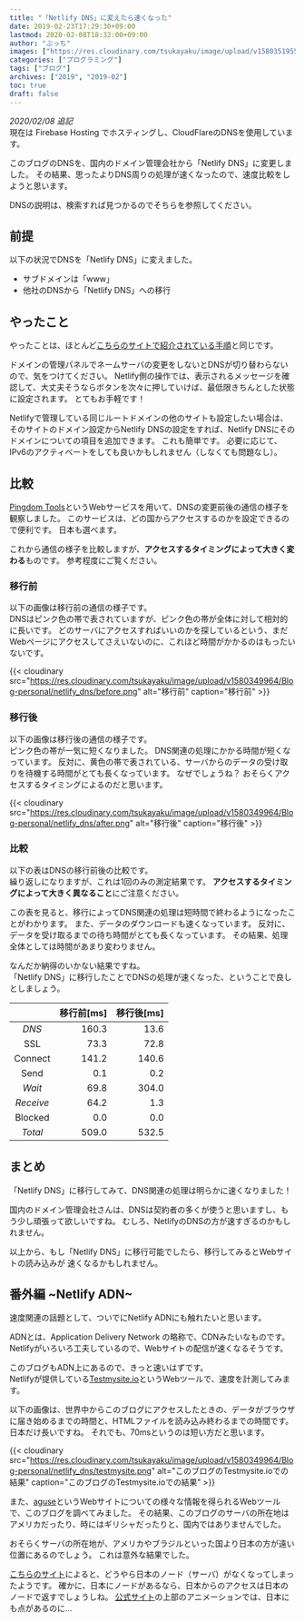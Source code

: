 ```yaml
---
title: "「Netlify DNS」に変えたら速くなった"
date: 2019-02-23T17:29:30+09:00
lastmod: 2020-02-08T18:32:00+09:00
author: "ぶっち"
images: ["https://res.cloudinary.com/tsukayaku/image/upload/v1580351955/Blog-personal/thumbnail/blog.jpg"]
categories: ["プログラミング"]
tags: ["ブログ"]
archives: ["2019", "2019-02"]
toc: true
draft: false
---
```


*2020/02/08 追記*  
現在は Firebase Hosting でホスティングし、CloudFlareのDNSを使用しています。

このブログのDNSを、国内のドメイン管理会社から「Netlify DNS」に変更しました。
その結果、思ったよりDNS周りの処理が速くなったので、速度比較をしようと思います。

DNSの説明は、検索すれば見つかるのでそちらを参照してください。

## 前提
以下の状況でDNSを「Netlify DNS」に変えました。

* サブドメインは「www」
* 他社のDNSから「Netlify DNS」への移行

## やったこと
やったことは、ほとんど[こちらのサイトで紹介されている手順](https://www.techbuffet.net/2018/06/netlify-muumuudomain/ "ムームードメインで取得した独自ドメインをNetlifyに設定 - tech buffet")と同じです。

ドメインの管理パネルでネームサーバの変更をしないとDNSが切り替わらないので、気をつけてください。
Netlify側の操作では、表示されるメッセージを確認して、大丈夫そうならボタンを次々に押していけば、最低限きちんとした状態に設定されます。
とてもお手軽です！

Netlifyで管理している同じルートドメインの他のサイトも設定したい場合は、そのサイトのドメイン設定からNetlify DNSの設定をすれば、Netlify DNSにそのドメインについての項目を追加できます。
これも簡単です。
必要に応じて、IPv6のアクティベートをしても良いかもしれません（しなくても問題なし）。

## 比較
[Pingdom Tools](https://tools.pingdom.com/ "Pingdom Website Speed Test")というWebサービスを用いて、DNSの変更前後の通信の様子を観察しました。
このサービスは、どの国からアクセスするのかを設定できるので便利です。
日本も選べます。

これから通信の様子を比較しますが、**アクセスするタイミングによって大きく変わる**ものです。
参考程度にご覧ください。

### 移行前
以下の画像は移行前の通信の様子です。  
DNSはピンク色の帯で表されていますが、ピンク色の帯が全体に対して相対的に長いです。
どのサーバにアクセスすればいいのかを探しているという、まだWebページにアクセスしてさえいないのに、これほど時間がかかるのはもったいないです。

{{< cloudinary src="https://res.cloudinary.com/tsukayaku/image/upload/v1580349964/Blog-personal/netlify_dns/before.png"  alt="移行前" caption="移行前" >}}

### 移行後
以下の画像は移行後の通信の様子です。  
ピンク色の帯が一気に短くなりました。
DNS関連の処理にかかる時間が短くなっています。
反対に、黄色の帯で表されている、サーバからのデータの受け取りを待機する時間がとても長くなっています。
なぜでしょうね？
おそらくアクセスするタイミングによるのだと思います。

{{< cloudinary src="https://res.cloudinary.com/tsukayaku/image/upload/v1580349964/Blog-personal/netlify_dns/after.png"  alt="移行後" caption="移行後" >}}

### 比較
以下の表はDNSの移行前後の比較です。  
繰り返しになりますが、これは1回のみの測定結果です。
**アクセスするタイミングによって大きく異なること**にご注意ください。

この表を見ると、移行によってDNS関連の処理は短時間で終わるようになったことがわかります。
また、データのダウンロードも速くなっています。
反対に、データを受け取るまでの待ち時間がとても長くなっています。
その結果、処理全体としては時間があまり変わりません。

なんだか納得のいかない結果ですね。  
「Netlify DNS」に移行したことでDNSの処理が速くなった、ということで良しとしましょう。

|         |  移行前[ms]  |  移行後[ms]  |
| :----:  | ----:   | ----:   |
| *DNS*   |  160.3  |   13.6  |
| SSL     |   73.3  |   72.8  |
| Connect |  141.2  |  140.6  |
| Send    |    0.1  |    0.2  |
| *Wait*  |   69.8  |  304.0  |
| *Receive* |   64.2  |    1.3  |
| Blocked |    0.0  |    0.0  |
| *Total* |  509.0  |  532.5  |

## まとめ
「Netlify DNS」に移行してみて、DNS関連の処理は明らかに速くなりました！

国内のドメイン管理会社さんは、DNSは契約者の多くが使うと思いますし、もう少し頑張って欲しいですね。
むしろ、NetlifyのDNSの方が速すぎるのかもしれません。

以上から、もし「Netlify DNS」に移行可能でしたら、移行してみるとWebサイトの読み込みが
速くなるかもしれません。

## 番外編 ~Netlify ADN~
速度関連の話題として、ついでにNetlify ADNにも触れたいと思います。

ADNとは、Application Delivery Network の略称で、CDNみたいなものです。
Netlifyがいろいろ工夫しているので、Webサイトの配信が速くなるそうです。

このブログもADN上にあるので、きっと速いはずです。  
Netlifyが提供している[Testmysite.io](https://testmysite.io/ "Testmysite.io | Netlify Speedtest")というWebツールで、速度を計測してみます。

以下の画像は、世界中からこのブログにアクセスしたときの、データがブラウザに届き始めるまでの時間と、HTMLファイルを読み込み終わるまでの時間です。  
日本だけ長いですね。
それでも、70msというのは短い方だと思います。

{{< cloudinary src="https://res.cloudinary.com/tsukayaku/image/upload/v1580349964/Blog-personal/netlify_dns/testmysite.png"  alt="このブログのTestmysite.ioでの結果" caption="このブログのTestmysite.ioでの結果" >}}

また、[aguse](https://www.aguse.jp/ "aguse.jp: ウェブ調査")というWebサイトについての様々な情報を得られるWebツールで、このブログを調べてみました。
その結果、このブログのサーバの所在地はアメリカだったり、時にはギリシャだったりと、国内ではありませんでした。

おそらくサーバの所在地が、アメリカやブラジルといった国より日本の方が遠い位置にあるのでしょう。
これは意外な結果でした。

[こちらのサイト](https://katabame.hateblo.jp/entry/2018/12/05/031527 "静的サイトとTTFBの話 - katabame’s blog")によると、どうやら日本のノード（サーバ）がなくなってしまったようです。
確かに、日本にノードがあるなら、日本からのアクセスは日本のノードで返すでしょうしね。
[公式サイト](https://www.netlify.com/features/adn/ "Netlify Application Delivery Network | Netlify")の上部のアニメーションでは、日本にも点があるのに...
